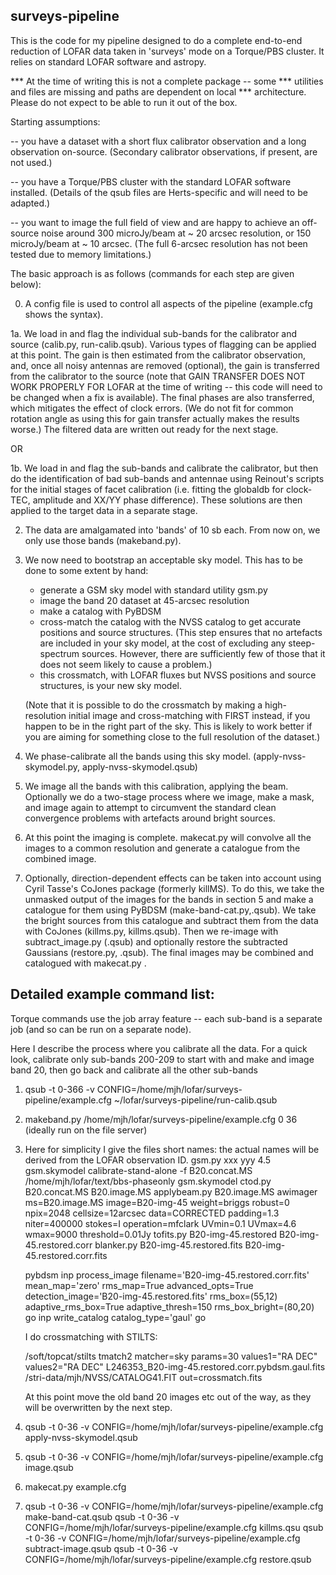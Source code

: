 surveys-pipeline
----------------

This is the code for my pipeline designed to do a complete end-to-end
reduction of LOFAR data taken in 'surveys' mode on a Torque/PBS
cluster. It relies on standard LOFAR software and astropy.

*** At the time of writing this is not a complete package -- some
*** utilities and files are missing and paths are dependent on local
*** architecture. Please do not expect to be able to run it out of the box.

Starting assumptions:

-- you have a dataset with a short flux calibrator observation and a
   long observation on-source. (Secondary calibrator observations, if
   present, are not used.)

-- you have a Torque/PBS cluster with the standard LOFAR software
   installed. (Details of the qsub files are Herts-specific and will
   need to be adapted.)

-- you want to image the full field of view and are happy to achieve
   an off-source noise around 300 microJy/beam at ~ 20 arcsec
   resolution, or 150 microJy/beam at ~ 10 arcsec. (The full 6-arcsec
   resolution has not been tested due to memory limitations.)

The basic approach is as follows (commands for each step are given below):

0. A config file is used to control all aspects of the pipeline
   (example.cfg shows the syntax).

1a. We load in and flag the individual sub-bands for the calibrator and
   source (calib.py, run-calib.qsub). Various types of flagging can be
   applied at this point. The gain is then estimated from the
   calibrator observation, and, once all noisy antennas are removed
   (optional), the gain is transferred from the calibrator to the
   source (note that GAIN TRANSFER DOES NOT WORK PROPERLY FOR LOFAR at
   the time of writing -- this code will need to be changed when a fix
   is available). The final phases are also transferred, which
   mitigates the effect of clock errors. (We do not fit for common
   rotation angle as using this for gain transfer actually makes the
   results worse.) The filtered data are written out ready for the
   next stage.

OR

1b. We load in and flag the sub-bands and calibrate the calibrator,
    but then do the identification of bad sub-bands and antennae using
    Reinout's scripts for the initial stages of facet calibration
    (i.e. fitting the globaldb for clock-TEC, amplitude and XX/YY
    phase difference). These solutions are then applied to the target
    data in a separate stage.

2. The data are amalgamated into 'bands' of 10 sb each. From now on,
   we only use those bands (makeband.py).

3. We now need to bootstrap an acceptable sky model. This has to be
   done to some extent by hand:

   * generate a GSM sky model with standard utility gsm.py
   * image the band 20 dataset at 45-arcsec resolution
   * make a catalog with PyBDSM
   * cross-match the catalog with the NVSS catalog to get accurate
     positions and source structures. (This step ensures that no
     artefacts are included in your sky model, at the cost of
     excluding any steep-spectrum sources. However, there are
     sufficiently few of those that it does not seem likely to cause a
     problem.)
   * this crossmatch, with LOFAR fluxes but NVSS positions and source
     structures, is your new sky model.

   (Note that it is possible to do the crossmatch by making a
   high-resolution initial image and cross-matching with FIRST
   instead, if you happen to be in the right part of the sky. This is
   likely to work better if you are aiming for something close to the
   full resolution of the dataset.)

4. We phase-calibrate all the bands using this sky model.
   (apply-nvss-skymodel.py, apply-nvss-skymodel.qsub)

5. We image all the bands with this calibration, applying the beam.
   Optionally we do a two-stage process where we image, make a mask,
   and image again to attempt to circumvent the standard clean
   convergence problems with artefacts around bright sources.

6. At this point the imaging is complete. makecat.py will convolve all
   the images to a common resolution and generate a catalogue from the
   combined image.

7. Optionally, direction-dependent effects can be taken into account
   using Cyril Tasse's CoJones package (formerly killMS). To do this,
   we take the unmasked output of the images for the bands in section
   5 and make a catalogue for them using PyBDSM
   (make-band-cat.py,.qsub). We take the bright sources from this
   catalogue and subtract them from the data with CoJones (killms.py,
   killms.qsub). Then we re-image with subtract_image.py (.qsub) and
   optionally restore the subtracted Gaussians (restore.py, .qsub).
   The final images may be combined and catalogued with makecat.py . 

Detailed example command list:
------------------------------

Torque commands use the job array feature -- each sub-band is a
separate job (and so can be run on a separate node).

Here I describe the process where you calibrate all the data. For a
quick look, calibrate only sub-bands 200-209 to start with and make
and image band 20, then go back and calibrate all the other sub-bands

1. qsub -t 0-366 -v CONFIG=/home/mjh/lofar/surveys-pipeline/example.cfg ~/lofar/surveys-pipeline/run-calib.qsub

2. makeband.py /home/mjh/lofar/surveys-pipeline/example.cfg 0 36
   (ideally run on the file server)

3. Here for simplicity I give the files short names: the actual names
   will be derived from the LOFAR observation ID.
   gsm.py xxx yyy 4.5 gsm.skymodel
   calibrate-stand-alone -f B20.concat.MS /home/mjh/lofar/text/bbs-phaseonly gsm.skymodel
   ctod.py B20.concat.MS B20.image.MS
   applybeam.py B20.image.MS
   awimager ms=B20.image.MS image=B20-img-45 weight=briggs robust=0 npix=2048 cellsize=12arcsec data=CORRECTED padding=1.3 niter=400000 stokes=I operation=mfclark UVmin=0.1 UVmax=4.6 wmax=9000 threshold=0.01Jy
   tofits.py B20-img-45.restored B20-img-45.restored.corr
   blanker.py B20-img-45.restored.fits B20-img-45.restored.corr.fits

   pybdsm
   inp process_image
   filename='B20-img-45.restored.corr.fits'
   mean_map='zero'
   rms_map=True
   advanced_opts=True
   detection_image='B20-img-45.restored.fits'
   rms_box=(55,12)
   adaptive_rms_box=True
   adaptive_thresh=150
   rms_box_bright=(80,20)
   go
   inp write_catalog
   catalog_type='gaul'
   go

   I do crossmatching with STILTS:

   /soft/topcat/stilts tmatch2 matcher=sky params=30 values1="RA DEC" values2="RA DEC" L246353_B20-img-45.restored.corr.pybdsm.gaul.fits /stri-data/mjh/NVSS/CATALOG41.FIT out=crossmatch.fits

   At this point move the old band 20 images etc out of the way, as
   they will be overwritten by the next step.

4. qsub -t 0-36 -v CONFIG=/home/mjh/lofar/surveys-pipeline/example.cfg apply-nvss-skymodel.qsub

5. qsub -t 0-36 -v CONFIG=/home/mjh/lofar/surveys-pipeline/example.cfg image.qsub

6. makecat.py example.cfg

7. qsub -t 0-36 -v CONFIG=/home/mjh/lofar/surveys-pipeline/example.cfg make-band-cat.qsub
   qsub -t 0-36 -v CONFIG=/home/mjh/lofar/surveys-pipeline/example.cfg killms.qsu
   qsub -t 0-36 -v CONFIG=/home/mjh/lofar/surveys-pipeline/example.cfg subtract-image.qsub
   qsub -t 0-36 -v CONFIG=/home/mjh/lofar/surveys-pipeline/example.cfg restore.qsub

